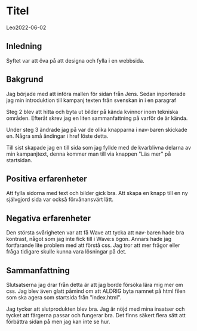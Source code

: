 # Titel

Leo2022-06-02

## Inledning

Syftet var att öva på att designa och fylla i en webbsida.

## Bakgrund

Jag började med att införa mallen för sidan från Jens. Sedan inporterade jag min introduktion till kampanj texten från svenskan in i en paragraf

Steg 2 blev att hitta och byta ut bilder på kända kvinnor inom tekniska områden. Efteråt skrev jag en liten sammanfattning på varför de är kända.

Under steg 3 ändrade jag på var de olika knapparna i nav-baren skickade en. Några små ändingar i href löste detta.

Till sist skapade jag en till sida som jag fyllde med de kvarblivna delarna av min kampanjtext, denna kommer man till via knappen "Läs mer" på startsidan.
## Positiva erfarenheter

Att fylla sidorna med text och bilder gick bra. Att skapa en knapp till en ny självgjord sida var också förvånansvärt lätt.

## Negativa erfarenheter

Den största svårigheten var att få Wave att tycka att nav-baren hade bra kontrast, något som jag inte fick till i Wave:s ögon. Annars hade jag fortfarande lite problem med att förstå css. Jag tror att mer frågor eller fråga tidigare skulle kunna vara lösningar på det.

## Sammanfattning
Slutsatserna jag drar från detta är att jag borde försöka lära mig mer om css. Jag blev även glatt påmind om att ALDRIG byta namnet på html filen som ska agera som startsida från "index.html".

Jag tycker att slutprodukten blev bra. Jag är nöjd med mina insatser och tycket att färgerna passar och fungerar bra. Det finns säkert flera sätt att förbättra sidan på men jag kan inte se hur.